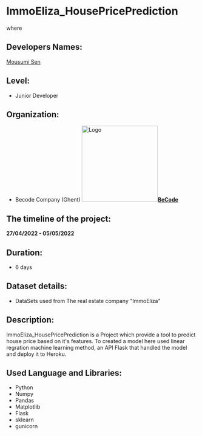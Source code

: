 
<h1> <align="center">ImmoEliza_HousePricePrediction</h1>
where

## Developers Names: 

<a href="https://https://github.com/MousumiAria"> Mousumi Sen</a>

## Level: 
* Junior Developer

## Organization:
* Becode Company (Ghent)
<img src="https://becode.org/app/uploads/2021/06/logo-becode.png" alt="Logo" width="200" height="200"><a href="https://github.com/becodeorg"><strong>BeCode</strong></a>

## The timeline of the project: 
**27/04/2022 - 05/05/2022**

## Duration: 
* 6 days


## Dataset details:
* DataSets used from The real estate company "ImmoEliza" 


## Description:
ImmoEliza_HousePricePrediction is a Project  which provide a tool to predict house price based on it's features. To created a model here used linear regration machine learning method, an API Flask that handled the model and deploy it to Heroku. 


## Used Language and Libraries:

* Python
* Numpy
* Pandas 
* Matplotlib
* Flask
* sklearn
* gunicorn


